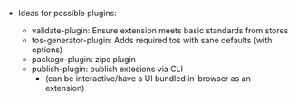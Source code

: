 - Ideas for possible plugins:

  - validate-plugin: Ensure extension meets basic standards from stores
  - tos-generator-plugin: Adds required tos with sane defaults (with options)
  - package-plugin: zips plugin
  - publish-plugin: publish extesions via CLI
    - (can be interactive/have a UI bundled in-browser as an extension)
